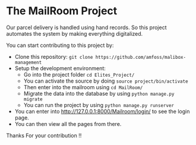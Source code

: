 # The MailRoom Project

Our parcel delivery is handled using hand records. So this project automates the system by making everything digitalized.

You can start contributing to this project by:

- Clone this repository:  ```git clone https://github.com/amfoss/malibox-management```
- Setup the development environment:
  - Go into the project folder ```cd Elites_Project/```
  - You can activate the source by doing ```source project/bin/activate```
  - Then enter into the mailroom using ```cd MailRoom/```
  - Migrate the data into the database by using ```python manage.py migrate```
  - You can run the project by using ```python manage.py runserver```
 - You can enter into http://127.0.0.1:8000/Mailroom/login/ to see the login page.
 - You can then view all the pages from there.
 
 Thanks For your contribution !!
